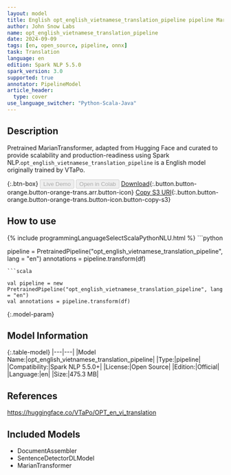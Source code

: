 ```yaml
---
layout: model
title: English opt_english_vietnamese_translation_pipeline pipeline MarianTransformer from VTaPo
author: John Snow Labs
name: opt_english_vietnamese_translation_pipeline
date: 2024-09-09
tags: [en, open_source, pipeline, onnx]
task: Translation
language: en
edition: Spark NLP 5.5.0
spark_version: 3.0
supported: true
annotator: PipelineModel
article_header:
  type: cover
use_language_switcher: "Python-Scala-Java"
---
```


## Description

Pretrained MarianTransformer, adapted from Hugging Face and curated to provide scalability and production-readiness using Spark NLP.`opt_english_vietnamese_translation_pipeline` is a English model originally trained by VTaPo.

{:.btn-box}
<button class="button button-orange" disabled>Live Demo</button>
<button class="button button-orange" disabled>Open in Colab</button>
[Download](https://s3.amazonaws.com/auxdata.johnsnowlabs.com/public/models/opt_english_vietnamese_translation_pipeline_en_5.5.0_3.0_1725865724945.zip){:.button.button-orange.button-orange-trans.arr.button-icon}
[Copy S3 URI](s3://auxdata.johnsnowlabs.com/public/models/opt_english_vietnamese_translation_pipeline_en_5.5.0_3.0_1725865724945.zip){:.button.button-orange.button-orange-trans.button-icon.button-copy-s3}

## How to use



<div class="tabs-box" markdown="1">
{% include programmingLanguageSelectScalaPythonNLU.html %}
```python

pipeline = PretrainedPipeline("opt_english_vietnamese_translation_pipeline", lang = "en")
annotations =  pipeline.transform(df)   

```
```scala

val pipeline = new PretrainedPipeline("opt_english_vietnamese_translation_pipeline", lang = "en")
val annotations = pipeline.transform(df)

```
</div>

{:.model-param}
## Model Information

{:.table-model}
|---|---|
|Model Name:|opt_english_vietnamese_translation_pipeline|
|Type:|pipeline|
|Compatibility:|Spark NLP 5.5.0+|
|License:|Open Source|
|Edition:|Official|
|Language:|en|
|Size:|475.3 MB|

## References

https://huggingface.co/VTaPo/OPT_en_vi_translation

## Included Models

- DocumentAssembler
- SentenceDetectorDLModel
- MarianTransformer